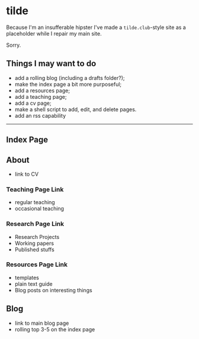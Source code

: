 # tilde

Because I'm an insufferable hipster I've made a `tilde.club`-style site as a placeholder while I repair my main site.

Sorry.


## Things I may want to do

* add a rolling blog (including a drafts folder?);
* make the index page a bit more purposeful;
* add a resources page;
* add a teaching page;
* add a cv page;
* make a shell script to add, edit, and delete pages.
* add an rss capability

---

## Index Page

## About
* link to CV

### Teaching Page Link
* regular teaching
* occasional teaching

### Research Page Link
* Research Projects
* Working papers
* Published stuffs

### Resources Page Link
* templates
* plain text guide
* Blog posts on interesting things

## Blog
* link to main blog page
* rolling top 3-5 on the index page
